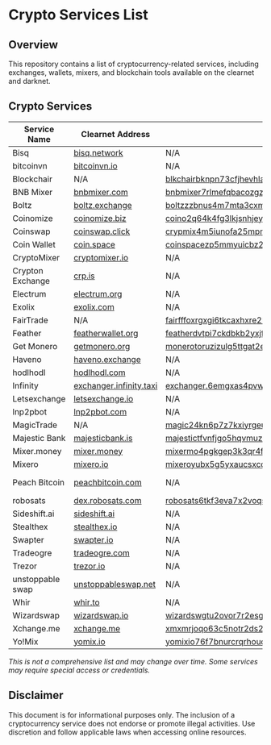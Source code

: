 # Crypto Services List

## Overview
This repository contains a list of cryptocurrency-related services, including exchanges, wallets, mixers, and blockchain tools available on the clearnet and darknet.

## Crypto Services

| Service Name | Clearnet Address | Onion Address | Type | JavaScript Required | Open Source |
|-------------|-----------------|---------------|------|--------------------|-------------|
| Bisq | [bisq.network](https://bisq.network/) | N/A | Exchange | No | Public |
| bitcoinvn | [bitcoinvn.io](https://bitcoinvn.io/) | N/A | Exchange | Yes | Private |
| Blockchair | N/A | [blkchairbknpn73cfjhevhla7rkp4ed5gg2knctvv7it4lioy22defid.onion](http://blkchairbknpn73cfjhevhla7rkp4ed5gg2knctvv7it4lioy22defid.onion/) | Blockchain | No | Private |
| BNB Mixer | [bnbmixer.com](https://www.bnbmixer.com/) | [bnbmixer7rlmefqbacozgzgywq2dhzvfudzu2bort76c6jodmjohnyyd.onion](http://bnbmixer7rlmefqbacozgzgywq2dhzvfudzu2bort76c6jodmjohnyyd.onion/) | Mixer | No | Private |
| Boltz | [boltz.exchange](https://boltz.exchange/) | [boltzzzbnus4m7mta3cxmflnps4fp7dueu2tgurstbvrbt6xswzcocyd.onion](http://boltzzzbnus4m7mta3cxmflnps4fp7dueu2tgurstbvrbt6xswzcocyd.onion/) | Exchange | Yes | Public |
| Coinomize | [coinomize.biz](https://coinomize.biz/) | [coino2q64k4fg3lkjsnhjeydzwykw22a56u5nf2rdfzkjuy3jbwvypqd.onion](http://coino2q64k4fg3lkjsnhjeydzwykw22a56u5nf2rdfzkjuy3jbwvypqd.onion/) | Mixer | No | Private |
| Coinswap | [coinswap.click](https://coinswap.click/) | [crypmix4m5iunofa25mpmiihdb56oaqg57tvrebqatc6otn3w65qhlid.onion](http://crypmix4m5iunofa25mpmiihdb56oaqg57tvrebqatc6otn3w65qhlid.onion/) | Mixer | No | Private |
| Coin Wallet | [coin.space](https://coin.space/) | [coinspacezp5mmyuicbz2hoafbnduj4vzkttq3grn5mnwdue5t343zid.onion](https://coinspacezp5mmyuicbz2hoafbnduj4vzkttq3grn5mnwdue5t343zid.onion/) | Wallet | Yes | Private |
| CryptoMixer | [cryptomixer.io](https://cryptomixer.io/) | N/A | Swapper | No | Private |
| Crypton Exchange | [crp.is](https://crp.is/) | N/A | Exchange | Yes | Private |
| Electrum | [electrum.org](https://electrum.org/) | N/A | Wallet | No | Public |
| Exolix | [exolix.com](https://exolix.com/) | N/A | Exchange | Yes | Private |
| FairTrade | N/A | [fairfffoxrgxgi6tkcaxhxre2hpwiuf6autt75ianjkvmcn65dxxydad.onion](http://fairfffoxrgxgi6tkcaxhxre2hpwiuf6autt75ianjkvmcn65dxxydad.onion/) | Escrow | No | Private |
| Feather | [featherwallet.org](https://featherwallet.org/) | [featherdvtpi7ckdbkb2yxjfwx3oyvr3xjz3oo4rszylfzjdg6pbm3id.onion](http://featherdvtpi7ckdbkb2yxjfwx3oyvr3xjz3oo4rszylfzjdg6pbm3id.onion/) | Wallet | No | Public |
| Get Monero | [getmonero.org](https://www.getmonero.org/) | [monerotoruzizulg5ttgat2emf4d6fbmiea25detrmmy7erypseyteyd.onion](http://monerotoruzizulg5ttgat2emf4d6fbmiea25detrmmy7erypseyteyd.onion/) | Wallet | No | Public |
| Haveno | [haveno.exchange](https://haveno.exchange/) | N/A | Exchange | No | Public |
| hodlhodl | [hodlhodl.com](https://hodlhodl.com/) | N/A | Exchange | Yes | Private |
| Infinity | [exchanger.infinity.taxi](https://exchanger.infinity.taxi/) | [exchanger.6emgxas4pvwhegctqemi3b64zhrr7xdryasgbktzrlqo7sc3wbboxdyd.onion](http://exchanger.6emgxas4pvwhegctqemi3b64zhrr7xdryasgbktzrlqo7sc3wbboxdyd.onion/) | Exchange | Yes | Private |
| Letsexchange | [letsexchange.io](https://letsexchange.io/) | N/A | Exchange | Yes | Private |
| lnp2pbot | [lnp2pbot.com](https://lnp2pbot.com/) | N/A | Exchange | No | Public |
| MagicTrade | N/A | [magic24kn6p7z7kxiyrgeuqggejplj2enod6cjjfx3nniq5d4cwkxsid.onion](http://magic24kn6p7z7kxiyrgeuqggejplj2enod6cjjfx3nniq5d4cwkxsid.onion/) | Escrow | No | Private |
| Majestic Bank | [majesticbank.is](https://majesticbank.is/) | [majestictfvnfjgo5hqvmuzynak4kjl5tjs3j5zdabawe6n2aaebldad.onion](http://majestictfvnfjgo5hqvmuzynak4kjl5tjs3j5zdabawe6n2aaebldad.onion/) | Exchange | No | Private |
| Mixer.money | [mixer.money](https://mixer.money/) | [mixermo4pgkgep3k3qr4fz7dhijavxnh6lwgu7gf5qeltpy4unjed2yd.onion](http://mixermo4pgkgep3k3qr4fz7dhijavxnh6lwgu7gf5qeltpy4unjed2yd.onion/) | Mixer | No | Private |
| Mixero | [mixero.io](https://mixero.io/) | [mixeroyubx5g5yxaucsxcd767vn2lnujuuz2dh53quwabukhrok2ekid.onion](http://mixeroyubx5g5yxaucsxcd767vn2lnujuuz2dh53quwabukhrok2ekid.onion/) | Mixer | No | Private |
| Peach Bitcoin | [peachbitcoin.com](https://peachbitcoin.com/) | N/A | Mobile Exchange | No | Public |
| robosats | [dex.robosats.com](https://dex.robosats.com/) | [robosats6tkf3eva7x2voqso3a5wcorsnw34jveyxfqi2fu7oyheasid.onion](http://robosats6tkf3eva7x2voqso3a5wcorsnw34jveyxfqi2fu7oyheasid.onion/) | Exchange | No | Public |
| Sideshift.ai | [sideshift.ai](https://sideshift.ai/) | N/A | Swapper | Yes | Private |
| Stealthex | [stealthex.io](https://stealthex.io/) | N/A | Exchange | Yes | Private |
| Swapter | [swapter.io](https://swapter.io/) | N/A | Exchange | Yes | Private |
| Tradeogre | [tradeogre.com](https://tradeogre.com/) | N/A | Exchange | Yes | Private |
| Trezor | [trezor.io](https://trezor.io/) | N/A | Wallet | Yes | Private |
| unstoppable swap | [unstoppableswap.net](https://unstoppableswap.net/) | N/A | Exchange | No | Public |
| Whir | [whir.to](https://whir.to/) | N/A | Mixer | Yes | Private |
| Wizardswap | [wizardswap.io](https://www.wizardswap.io/) | [wizardswgtu2ovor7r2esg3cxdpt7tv4nrugi32lldv53zmtonbz6sid.onion](http://wizardswgtu2ovor7r2esg3cxdpt7tv4nrugi32lldv53zmtonbz6sid.onion/) | Exchange | No | Private |
| Xchange.me | [xchange.me](https://xchange.me/) | [xmxmrjoqo63c5notr2ds2t3pdpsg4ysqqe6e6uu2pycecmjs4ekzpmyd.onion](http://xmxmrjoqo63c5notr2ds2t3pdpsg4ysqqe6e6uu2pycecmjs4ekzpmyd.onion/) | Exchange | No | Private |
| Yo!Mix | [yomix.io](https://yomix.io/) | [yomixio76f7bnurcrqrhoud5moeu4bvlgukkylixgh2teqllg3mjrqyd.onion](http://yomixio76f7bnurcrqrhoud5moeu4bvlgukkylixgh2teqllg3mjrqyd.onion/) | Mixer | No | Private |

*This is not a comprehensive list and may change over time. Some services may require special access or credentials.*

## Disclaimer
This document is for informational purposes only. The inclusion of a cryptocurrency service does not endorse or promote illegal activities. Use discretion and follow applicable laws when accessing online resources.
